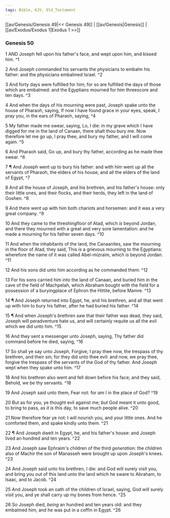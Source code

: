 ```yaml
---
tags: Bible, KJV, Old_Testament
---
```


[[av/Genesis/Genesis 49|<< Genesis 49]] | [[av/Genesis|Genesis]] | [[av/Exodus/Exodus 1|Exodus 1 >>]]

### Genesis 50

1 AND Joseph fell upon his father's face, and wept upon him, and kissed him. ^1

2 And Joseph commanded his servants the physicians to embalm his father: and the physicians embalmed Israel. ^2

3 And forty days were fulfilled for him; for so are fulfilled the days of those which are embalmed: and the Egyptians mourned for him threescore and ten days. ^3

4 And when the days of his mourning were past, Joseph spake unto the house of Pharaoh, saying, If now I have found grace in your eyes, speak, I pray you, in the ears of Pharaoh, saying, ^4

5 My father made me swear, saying, Lo, I die: in my grave which I have digged for me in the land of Canaan, there shalt thou bury me. Now therefore let me go up, I pray thee, and bury my father, and I will come again. ^5

6 And Pharaoh said, Go up, and bury thy father, according as he made thee swear. ^6

7 ¶ And Joseph went up to bury his father: and with him went up all the servants of Pharaoh, the elders of his house, and all the elders of the land of Egypt, ^7

8 And all the house of Joseph, and his brethren, and his father's house: only their little ones, and their flocks, and their herds, they left in the land of Goshen. ^8

9 And there went up with him both chariots and horsemen: and it was a very great company. ^9

10 And they came to the threshingfloor of Atad, which _is_ beyond Jordan, and there they mourned with a great and very sore lamentation: and he made a mourning for his father seven days. ^10

11 And when the inhabitants of the land, the Canaanites, saw the mourning in the floor of Atad, they said, This _is_ a grievous mourning to the Egyptians: wherefore the name of it was called Abel-mizraim, which _is_ beyond Jordan. ^11

12 And his sons did unto him according as he commanded them: ^12

13 For his sons carried him into the land of Canaan, and buried him in the cave of the field of Machpelah, which Abraham bought with the field for a possession of a buryingplace of Ephron the Hittite, before Mamre. ^13

14 ¶ And Joseph returned into Egypt, he, and his brethren, and all that went up with him to bury his father, after he had buried his father. ^14

15 ¶ And when Joseph's brethren saw that their father was dead, they said, Joseph will peradventure hate us, and will certainly requite us all the evil which we did unto him. ^15

16 And they sent a messenger unto Joseph, saying, Thy father did command before he died, saying, ^16

17 So shall ye say unto Joseph, Forgive, I pray thee now, the trespass of thy brethren, and their sin; for they did unto thee evil: and now, we pray thee, forgive the trespass of the servants of the God of thy father. And Joseph wept when they spake unto him. ^17

18 And his brethren also went and fell down before his face; and they said, Behold, we _be_ thy servants. ^18

19 And Joseph said unto them, Fear not: for _am_ I in the place of God? ^19

20 But as for you, ye thought evil against me; _but_ God meant it unto good, to bring to pass, as _it_ _is_ this day, to save much people alive. ^20

21 Now therefore fear ye not: I will nourish you, and your little ones. And he comforted them, and spake kindly unto them. ^21

22 ¶ And Joseph dwelt in Egypt, he, and his father's house: and Joseph lived an hundred and ten years. ^22

23 And Joseph saw Ephraim's children of the third _generation:_ the children also of Machir the son of Manasseh were brought up upon Joseph's knees. ^23

24 And Joseph said unto his brethren, I die: and God will surely visit you, and bring you out of this land unto the land which he sware to Abraham, to Isaac, and to Jacob. ^24

25 And Joseph took an oath of the children of Israel, saying, God will surely visit you, and ye shall carry up my bones from hence. ^25

26 So Joseph died, _being_ an hundred and ten years old: and they embalmed him, and he was put in a coffin in Egypt. ^26
